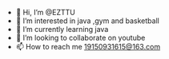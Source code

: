- 👋 Hi, I’m @EZTTU
- 👀 I’m interested in java ,gym and basketball
- 🌱 I’m currently learning java
- 💞️ I’m looking to collaborate on youtube
- 📫 How to reach me 19150931615@163.com
